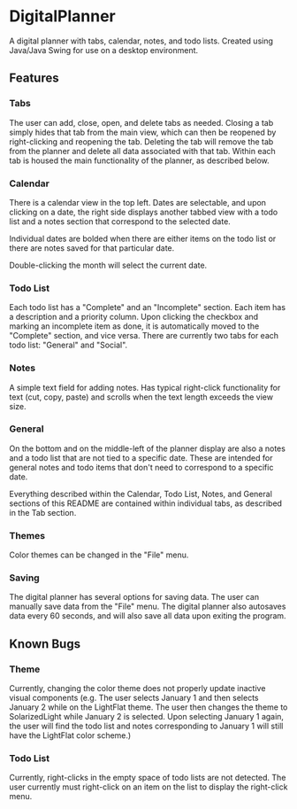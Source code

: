 # DigitalPlanner
A digital planner with tabs, calendar, notes, and todo lists. Created using Java/Java Swing for use on a desktop environment.

## Features
### Tabs
The user can add, close, open, and delete tabs as needed. Closing a tab simply hides that tab from the main view, which can then be reopened by right-clicking and reopening the tab. Deleting the tab will remove the tab from the planner and delete all data associated with that tab.
Within each tab is housed the main functionality of the planner, as described below.

### Calendar
There is a calendar view in the top left. Dates are selectable, and upon clicking on a date, the right side displays another tabbed view with a todo list and a notes section that correspond to the selected date.

Individual dates are bolded when there are either items on the todo list or there are notes saved for that particular date.

Double-clicking the month will select the current date.


### Todo List
Each todo list has a "Complete" and an "Incomplete" section. Each item has a description and a priority column. Upon clicking the checkbox and marking an incomplete item as done, it is automatically moved to the "Complete" section, and vice versa.
There are currently two tabs for each todo list: "General" and "Social".

### Notes
A simple text field for adding notes. Has typical right-click functionality for text (cut, copy, paste) and scrolls when the text length exceeds the view size.

### General
On the bottom and on the middle-left of the planner display are also a notes and a todo list that are not tied to a specific date. These are intended for general notes and todo items that don't need to correspond to a specific date. 

Everything described within the Calendar, Todo List, Notes, and General sections of this README are contained within individual tabs, as described in the Tab section.

### Themes
Color themes can be changed in the "File" menu.

### Saving
The digital planner has several options for saving data. The user can manually save data from the "File" menu. The digital planner also autosaves data every 60 seconds, and will also save all data upon exiting the program.


## Known Bugs
### Theme
Currently, changing the color theme does not properly update inactive visual components (e.g. The user selects January 1 and then selects January 2 while on the LightFlat theme. The user then changes the theme to SolarizedLight while January 2 is selected. Upon selecting January 1 again, the user will find the todo list and notes corresponding to January 1 will still have the LightFlat color scheme.)

### Todo List
Currently, right-clicks in the empty space of todo lists are not detected. The user currently must right-click on an item on the list to display the right-click menu.
